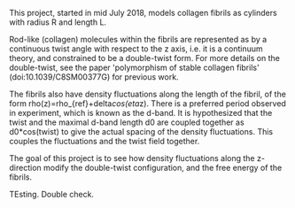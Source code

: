 This project, started in mid July 2018, models collagen fibrils as cylinders with radius R and length L.

Rod-like (collagen) molecules within the fibrils are represented as by a continuous twist angle with respect to the z axis, i.e. it is a continuum theory, and constrained to be a double-twist form. For more details on the double-twist, see the paper 'polymorphism of stable collagen fibrils' (doi:10.1039/C8SM00377G) for previous work.

The fibrils also have density fluctuations along the length of the fibril, of the form rho(z)=rho_{ref}+delta*cos(eta*z). There is a preferred period observed in experiment, which is known as the d-band. It is hypothesized that the twist and the maximal d-band length d0 are coupled together as d0*cos(twist) to give the actual spacing of the density fluctuations. This couples the fluctuations and the twist field together.

The goal of this project is to see how density fluctuations along the z-direction modify the double-twist configuration, and the free energy of the fibrils.

TEsting. Double check.